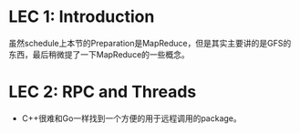 # LEC 1: Introduction

虽然schedule上本节的Preparation是MapReduce，但是其实主要讲的是GFS的东西，最后稍微提了一下MapReduce的一些概念。



# LEC 2: RPC and Threads





- C++很难和Go一样找到一个方便的用于远程调用的package。

